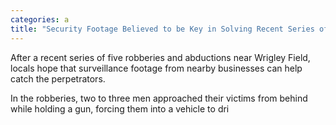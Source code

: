```yaml
---
categories: a
title: "Security Footage Believed to be Key in Solving Recent Series of Robberies Abductions in Wrigleyville"
---
```


After a recent series of five robberies and abductions near Wrigley Field, locals hope that surveillance footage from nearby businesses can help catch the perpetrators.



In the robberies, two to three men approached their victims from behind while holding a gun, forcing them into a vehicle to dri